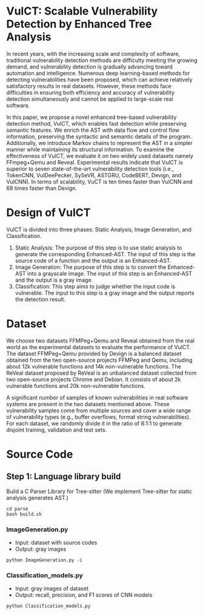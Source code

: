 # VulCT: Scalable Vulnerability Detection by Enhanced Tree Analysis
In recent years, with the increasing scale and complexity of software, traditional vulnerability detection methods are difficulty meeting the growing demand, and vulnerability detection is gradually advancing toward automation and intelligence. Numerous deep learning-based methods for detecting vulnerabilities have been proposed, which can achieve relatively satisfactory results in real datasets. However, these methods face difficulties in ensuring both efficiency and accuracy of vulnerability detection simultaneously and cannot be applied to large-scale real software. 

In this paper, we propose a novel enhanced tree-based vulnerability detection method, VulCT, which enables fast detection while preserving semantic features. We enrich the AST with data flow and control flow information, preserving the syntactic and semantic details of the program. Additionally, we introduce Markov chains to represent the AST in a simpler manner while maintaining its structural information. To examine the effectiveness of VulCT, we evaluate it on two widely used datasets namely FFmpeg+Qemu and Reveal. Experimental results indicate that VulCT is superior to seven state-of-the-art vulnerability detection tools (i.e., TokenCNN, VulDeePecker, SySeVR, ASTGRU, CodeBERT, Devign, and VulCNN). In terms of scalability, VuCT is ten times faster than VulCNN and 68 times faster than Devign.

# Design of VulCT
VulCT is divided into three phases: Static Analysis, Image Generation, and Classification.
1. Static Analysis: 
  The purpose of this step is to use static analysis to generate the corresponding Enhanced-AST. 
  The input of this step is the source code of a function and the output is an Enhanced-AST.
2. Image Generation: 
  The purpose of this step is to convert the Enhanced-AST into a grayscale image. 
  The input of this step is an Enhanced-AST and the output is a gray image.
3. Classification:
  This step aims to judge whether the input code is vulnerable. 
  The input to this step is a gray image and the output reports the detection result.

# Dataset
We choose two datasets FFMPeg+Qemu and Reveal obtained from the real world as the experimental datasets to evaluate the performance of VulCT. 
The dataset FFMPeg+Qemu provided by Devign is a balanced dataset obtained from the two open-source projects FFMPeg and Qemu, including about 12k vulnerable functions and 14k non-vulnerable functions. 
The ReVeal dataset proposed by ReVeal is an unbalanced dataset collected from two open-source projects Chrome and Debian. 
It consists of about 2k vulnerable functions and 20k non-vulnerable functions. 

A significant number of samples of known vulnerabilities in real software systems are present in the two datasets mentioned above. 
These vulnerability samples come from multiple sources and cover a wide range of vulnerability types (e.g., buffer overflows, format string vulnerabilities). 
For each dataset, we randomly divide it in the ratio of 8:1:1 to generate disjoint training, validation and test sets. 

# Source Code  
## Step 1: Language library build
Build a C Parser Library for Tree-sitter (We implement Tree-sitter for static analysis generates AST.)
```
cd parse
bash build.sh
```

### ImageGeneration.py
- Input: dataset with source codes
- Output: gray images 
```
python ImageGeneration.py -i 
```

### Classification_models.py
- Input: gray images of dataset
- Output: recall, precision, and F1 scores of CNN models
```
python Classification_models.py
```

